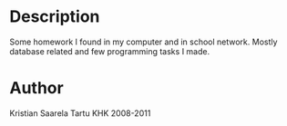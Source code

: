 # Description

Some homework I found in my computer and in school network.
Mostly database related and few programming tasks I made.

# Author
Kristian Saarela
Tartu KHK
2008-2011